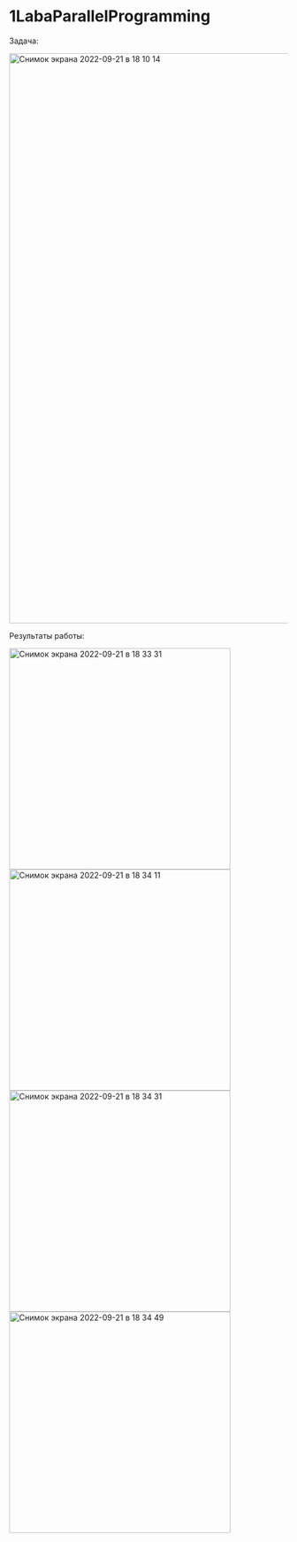# 1LabaParallelProgramming
 
 Задача: 
 
<img width="1031" alt="Снимок экрана 2022-09-21 в 18 10 14" src="https://user-images.githubusercontent.com/75227915/191489385-cffe4b3b-3eee-4fe2-a1f1-6354a13079d0.png">

Результаты работы:

<img width="400" alt="Снимок экрана 2022-09-21 в 18 33 31" src="https://user-images.githubusercontent.com/75227915/191493574-92200723-bbbf-4574-8fa3-4fe313fed4f4.png">

<img width="400" alt="Снимок экрана 2022-09-21 в 18 34 11" src="https://user-images.githubusercontent.com/75227915/191493707-9b0c9091-ce0f-485e-aa23-a49f3214f5ce.png">

<img width="400" alt="Снимок экрана 2022-09-21 в 18 34 31" src="https://user-images.githubusercontent.com/75227915/191493768-39d45359-16d4-4349-8105-20e40d2b073a.png">

<img width="400" alt="Снимок экрана 2022-09-21 в 18 34 49" src="https://user-images.githubusercontent.com/75227915/191493830-8028ac08-fcf1-4745-adbb-874475b5b334.png">
